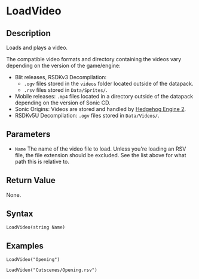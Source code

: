# LoadVideo

## Description
Loads and plays a video.

The compatible video formats and directory containing the videos vary depending on the version of the game/engine:

- Blit releases, RSDKv3 Decompilation:
    - `.ogv` files stored in the `videos` folder located outside of the datapack.
    - `.rsv` files stored in `Data/Sprites/`.
- Mobile releases: `.mp4` files located in a directory outside of the datapack depending on the version of Sonic CD.
- Sonic Origins: Videos are stored and handled by [Hedgehog Engine 2](/Games/SonicOrigins/HedgehogEngine2.md).
- RSDKv5U Decompilation: `.ogv` files stored in `Data/Videos/`.

## Parameters
- `Name`
The name of the video file to load. Unless you're loading an RSV file, the file extension should be excluded. See the list above for what path this is relative to.

## Return Value
None.

## Syntax
```
LoadVideo(string Name)
```

## Examples
```
LoadVideo("Opening")
```
```
LoadVideo("Cutscenes/Opening.rsv")
```